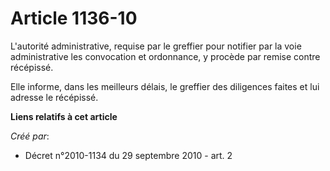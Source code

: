 # Article 1136-10

L'autorité administrative, requise par le greffier pour notifier par la voie administrative les convocation et ordonnance, y
procède par remise contre récépissé. 

Elle informe, dans les meilleurs délais, le greffier des diligences faites et lui adresse le récépissé.

**Liens relatifs à cet article**

_Créé par_:

  - Décret n°2010-1134 du 29 septembre 2010 - art. 2
